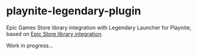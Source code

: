 # playnite-legendary-plugin
Epic Games Store library integration with Legendary Launcher for Playnite, based on [Epic Store library integration](https://github.com/JosefNemec/PlayniteExtensions/tree/master/source/Libraries/EpicLibrary).

Work in progress...

